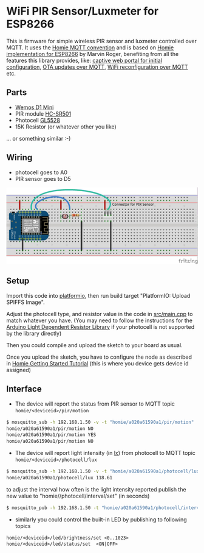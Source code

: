 
WiFi PIR Sensor/Luxmeter for ESP8266
====================================

This is firmware for simple wireless PIR sensor and luxmeter controlled over MQTT.
It uses the [Homie MQTT convention](https://github.com/marvinroger/homie)
and is based on [Homie implementation for ESP8266](https://github.com/marvinroger/homie-esp8266) by Marvin Roger,
benefiting from all the features this library provides, like:
[captive web portal for initial configuration](https://https://homie-esp8266.readme.io/docs/ui-bundle),
[OTA updates over MQTT](https://homie-esp8266.readme.io/docs/ota-configuration-updates#section-ota-updates),
[WiFi reconfiguration over MQTT ](https://homie-esp8266.readme.io/docs/ota-configuration-updates#section-configuration-updates)
etc.

Parts
-----

- [Wemos D1 Mini](https://www.aliexpress.com/wholesale?catId=0&initiative_id=AS_20170313030458&SearchText=wemos+d1+mini)
- PIR module [HC-SR501](https://www.aliexpress.com/wholesale?catId=0&initiative_id=SB_20170313030335&SearchText=HC-SR501)
- Photocell [GL5528](https://www.aliexpress.com/wholesale?catId=0&initiative_id=SB_20170313030456&SearchText=GL5528)
- 15K Resistor (or whatever other you like)

... or something similar :-)

Wiring
------

- photocell goes to A0
- PIR sensor goes to D5

![wiring](doc/pir_sensor_bb.jpg)


Setup
-----

Import this code into [platformio](http://platformio.org/), then run build target "PlatformIO: Upload SPIFFS Image".

Adjust the photocell type, and resistor value in the code in [src/main.cpp](src/main.cpp#L5)
to match whatever you have.
(You may need to follow the instructions for the [Arduino Light Dependent Resistor Library](https://github.com/QuentinCG/Arduino-Light-Dependent-Resistor-Library/)
if your photocell is not supported by the library directly)

Then you could compile and upload the sketch to your board as usual.

Once you upload the sketch, you have to configure the node as described in
[Homie Getting Started Tutorial](http://marvinroger.github.io/homie-esp8266/docs/develop/quickstart/getting-started/)
(this is where you device gets device id assigned)

Interface
---------

- The device will report the status from PIR sensor to MQTT topic `homie/<deviceid>/pir/motion`

```bash
$ mosquitto_sub -h 192.168.1.50 -v -t "homie/a020a61590a1/pir/motion"
homie/a020a61590a1/pir/motion NO
homie/a020a61590a1/pir/motion YES
homie/a020a61590a1/pir/motion NO
```

- The device will report light intensity (in [lx](https://en.wikipedia.org/wiki/Lux))
from photocell to MQTT topic `homie/<deviceid>/photocell/lux`

```bash
$ mosquitto_sub -h 192.168.1.50 -v -t "homie/a020a61590a1/photocell/lux"
homie/a020a61590a1/photocell/lux 118.61
```

to adjust the interval how often is the light intensity reported publish
the new value to "homie/<deviceid>/photocell/interval/set" (in seconds)

```bash
$ mosquitto_pub -h 192.168.1.50 -t "homie/a020a61590a1/photocell/interval/set" -m "5"
```

- similarly you could control the built-in LED by publishing to following topics

```
homie/<deviceid>/led/brightness/set <0..1023>
homie/<deviceid>/led/status/set  <ON|OFF>
```
